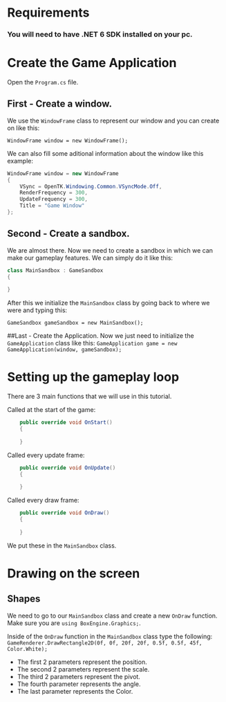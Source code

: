 # Requirements
### You will need to have .NET 6 SDK installed on your pc.

# Create the Game Application

Open the ```Program.cs``` file.

## First - Create a window.
We use the ```WindowFrame``` class to represent our window and you can create on like this:

```WindowFrame window = new WindowFrame();```

We can also fill some aditional information about the window like this example:
```cs 
WindowFrame window = new WindowFrame
{
    VSync = OpenTK.Windowing.Common.VSyncMode.Off,
    RenderFrequency = 300,
    UpdateFrequency = 300,
    Title = "Game Window"
};
```

## Second - Create a sandbox.
We are almost there. Now we need to create a sandbox in which we can make our gameplay features.
We can simply do it like this:
```cs 
class MainSandbox : GameSandbox
{
  
}

```

After this we initialize the ```MainSandbox``` class by going back to where we were and typing this:
```
GameSandbox gameSandbox = new MainSandbox();
```

##Last - Create the Application.
Now we just need to initialize the ```GameApplication``` class like this:
```GameApplication game = new GameApplication(window, gameSandbox);```

# Setting up the gameplay loop
There are 3 main functions that we will use in this tutorial.

Called at the start of the game:
```cs 
    public override void OnStart()
    {
	    
    }
```

Called every update frame:
```cs 
    public override void OnUpdate()
    {
	    
    }
```

Called every draw frame:
```cs 
    public override void OnDraw()
    {
	    
    }
```

We put these in the ```MainSandbox``` class.

# Drawing on the screen
## Shapes
We need to go to our ```MainSandbox``` class and create a new ```OnDraw``` function.
Make sure you are ```using BoxEngine.Graphics;```.

Inside of the ```OnDraw``` function in the ```MainSandbox``` class type the following:
```GameRenderer.DrawRectangle2D(0f, 0f, 20f, 20f, 0.5f, 0.5f, 45f, Color.White);```

- The first 2 parameters represent the position.
- The second 2 parameters represent the scale.
- The third 2 parameters represent the pivot.
- The fourth parameter represents the angle.
- The last parameter represents the Color.
